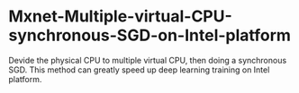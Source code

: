 # Mxnet-Multiple-virtual-CPU-synchronous-SGD-on-Intel-platform
Devide the physical CPU to multiple virtual CPU, then doing a synchronous SGD. This method can greatly speed up deep learning training on Intel platform.
